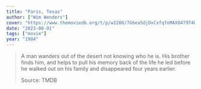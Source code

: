 ```yaml
---
title: "Paris, Texas"
author: ["Wim Wenders"]
cover: "https://www.themoviedb.org/t/p/w1280/7G6ea5djDvCxfqfoMAX8479T4UB.jpg"
date: "2023-08-01"
tags: ["movie"]
year: "1984"
---
```


> A man wanders out of the desert not knowing who he is. His brother finds him, and helps to pull his memory back of the life he led before he walked out on his family and disappeared four years earlier.
>
> Source: TMDB

